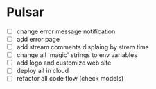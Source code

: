 # Pulsar

- [ ] change error message notification
- [ ] add error page
- [ ] add stream comments displaing by strem time
- [ ] change all 'magic' strings to env variables
- [ ] add logo and customize web site
- [ ] deploy all in cloud
- [ ] refactor all code flow (check models)

